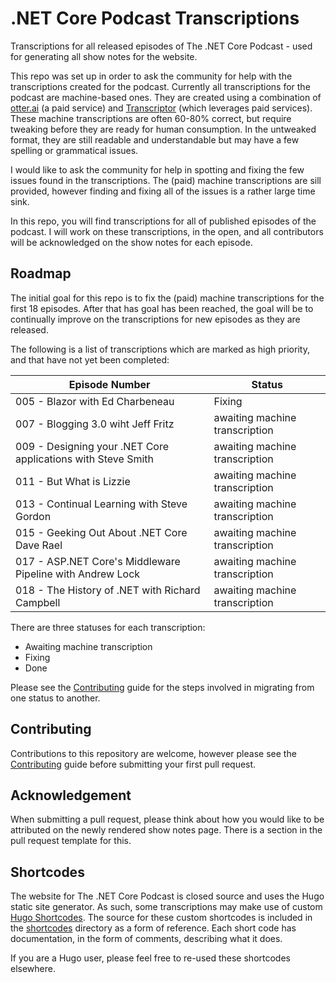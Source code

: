 # .NET Core Podcast Transcriptions

Transcriptions for all released episodes of The .NET Core Podcast - used for generating all show notes for the website.

This repo was set up in order to ask the community for help with the transcriptions created for the podcast. Currently all transcriptions for the podcast are machine-based ones. They are created using a combination of [otter.ai](https://otter.ai) (a paid service) and [Transcriptor](https://pypi.org/project/transcriptor/) (which leverages paid services). These machine transcriptions are often 60-80% correct, but require tweaking before they are ready for human consumption. In the untweaked format, they are still readable and understandable but may have a few spelling or grammatical issues.

I would like to ask the community for help in spotting and fixing the few issues found in the transcriptions. The (paid) machine transcriptions are sill provided, however finding and fixing all of the issues is a rather large time sink.

In this repo, you will find transcriptions for all of published episodes of the podcast. I will work on these transcriptions, in the open, and all contributors will be acknowledged on the show notes for each episode.

## Roadmap

The initial goal for this repo is to fix the (paid) machine transcriptions for the first 18 episodes. After that has goal has been reached, the goal will be to continually improve on the transcriptions for new episodes as they are released.

The following is a list of transcriptions which are marked as high priority, and that have not yet been completed:

| Episode Number | Status |
|---|---|
| 005 - Blazor with Ed Charbeneau | Fixing |
| 007 - Blogging 3.0 wiht Jeff Fritz | awaiting machine transcription |
| 009 - Designing your .NET Core applications with Steve Smith | awaiting machine transcription |
| 011 - But What is Lizzie | awaiting machine transcription |
| 013 - Continual Learning with Steve Gordon | awaiting machine transcription |
| 015 - Geeking Out About .NET Core Dave Rael | awaiting machine transcription |
| 017 - ASP.NET Core's Middleware Pipeline with Andrew Lock | awaiting machine transcription |
| 018 - The History of .NET with Richard Campbell | awaiting machine transcription |

There are three statuses for each transcription:

- Awaiting machine transcription
- Fixing
- Done

Please see the [Contributing](./github/contributing) guide for the steps involved in migrating from one status to another.

## Contributing

Contributions to this repository are welcome, however please see the [Contributing](./github/contributing) guide before submitting your first pull request.

## Acknowledgement

When submitting a pull request, please think about how you would like to be attributed on the newly rendered show notes page. There is a section in the pull request template for this.

## Shortcodes

The website for The .NET Core Podcast is closed source and uses the Hugo static site generator. As such, some transcriptions may make use of custom [Hugo Shortcodes](https://gohugo.io/content-management/shortcodes/). The source for these custom shortcodes is included in the [shortcodes](/shortcodes) directory as a form of reference. Each short code has documentation, in the form of comments, describing what it does.

If you are a Hugo user, please feel free to re-used these shortcodes elsewhere.
